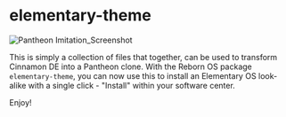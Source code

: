 # elementary-theme #
![Pantheon Imitation_Screenshot](panthoen-reborn.png)

This is simply a collection of files that together, can be used to transform Cinnamon DE into a Pantheon clone. With the Reborn OS package `elementary-theme`, you can now use this to install an Elementary OS look-alike with a single click - "Install" within your software center.

Enjoy!
